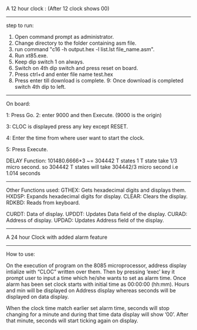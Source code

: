 A 12 hour clock :
(After 12 clock shows 00)

-------------------------------------------------------------------------------
step to run:
1. Open command prompt as administrator.
2. Change directory to the folder containing asm file.
3. run command "c16 -h output.hex -l list.lst file_name.asm".
4. Run xt85.exe.
5. Keep dip switch 1 on always.
6. Switch on 4th dip switch and press reset on board.
7. Press ctrl+d and enter file name test.hex
8. Press enter till download is complete.
9: Once download is completed switch 4th dip to left.
-------------------------------------------------------------------------------
On board:

1: Press Go.
2: enter 9000 and then Execute. (9000 is the origin)

3: CLOC is displayed press any key except RESET.

4: Enter the time from where user want to start the clock.

5: Press Execute.

DELAY Function:
        101480.6666*3 ~= 304442 T states
        1 T state take 1/3 micro second.
        so 304442 T states will take 304442/3 micro second i.e 1.014 seconds 
        
-------------------------------------------------------------------------------
Other Functions used:
GTHEX: Gets hexadecimal digits and displays them.
HXDSP: Expands hexadecimal digits for display.
CLEAR: Clears the display.
RDKBD: Reads from keyboard.

CURDT: Data of display.
UPDDT: Updates Data field of the display.
CURAD: Address of display.
UPDAD: Updates Address field of the display.

-------------------------------------------------------------------------------

A 24 hour Clock with added alarm feature 
*********************************************** 
How to use: 

On the execution of program on the 8085 microprocessor, address display intialize with “CLOC” written over them. Then by pressing ‘exec’ key it prompt user to input a time which he/she wants to set as alarm time.  Once alarm has been set clock starts with initial time as 00:00:00 (hh:mm). Hours and min will be displayed on Address display whereas seconds will be displayed on data display. 

When the clock time match earlier set alarm time, seconds will stop changing for a minute and during that time data display will show ‘00’.  After that minute, seconds will start ticking again on display. 
